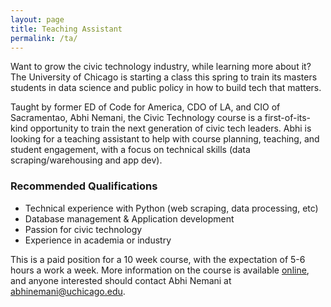 ```yaml
---
layout: page
title: Teaching Assistant
permalink: /ta/
---
```

Want to grow the civic technology industry, while learning more about it? The University of Chicago is starting a class this spring to train its masters students in data science and public policy in how to build tech that matters. 

Taught by former ED of Code for America, CDO of LA, and CIO of Sacramentao, Abhi Nemani, the Civic Technology course is a first-of-its-kind opportunity to train the next generation of civic tech leaders. Abhi is looking for a teaching assistant to help with course planning, teaching, and student engagement, with a focus on technical skills (data scraping/warehousing and app dev). 

### Recommended Qualifications

 - Technical experience with Python (web scraping, data processing, etc)
 - Database management & Application development
 - Passion for civic technology
 - Experience in academia or industry

This is a paid position for a 10 week course, with the expectation of 5-6 hours a work a week. More information on the course is available [online](https://abhinemani.com/civictechcourse), and anyone interested should contact Abhi Nemani at abhinemani@uchicago.edu.
